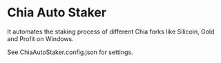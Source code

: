 ﻿# Chia Auto Staker

It automates the staking process of different Chia forks like Silicoin, Gold and Profit on Windows.

See ChiaAutoStaker.config.json for settings.